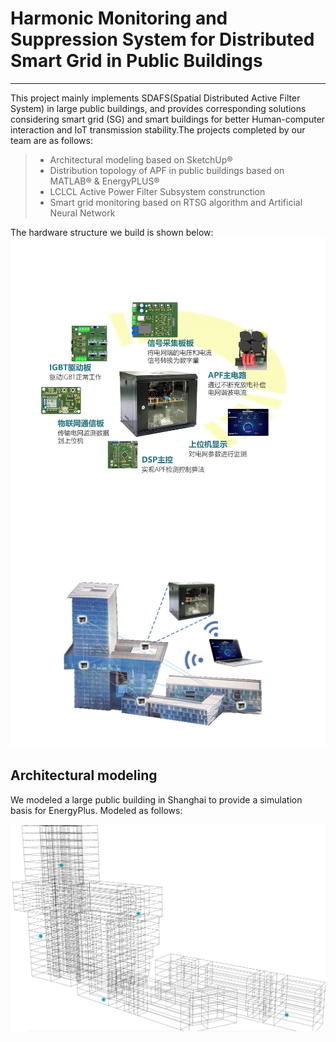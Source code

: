 # Harmonic Monitoring and Suppression System for Distributed Smart Grid in Public Buildings

------

This project mainly implements SDAFS(Spatial Distributed Active Filter System) in large public buildings, and provides corresponding solutions considering  smart grid (SG) and smart buildings for better Human-computer interaction and IoT transmission stability.The projects completed by our team are as follows:

> *  Architectural modeling based on SketchUp®
> *  Distribution topology of APF in public buildings based on MATLAB® & EnergyPLUS®
> *  LCLCL Active Power Filter Subsystem construnction
> *  Smart grid monitoring based on RTSG algorithm and Artificial Neural Network

The hardware structure we build is shown below:
![APF Hardware](https://github.com/Jason-Cooperate/Harmonic-Monitoring-and-Suppression-system-for-Distributed-Smart-Grid-in-Public-Buildings/blob/master/Picture/总图1.jpg)
![SDAFS Strructure](https://github.com/Jason-Cooperate/Harmonic-Monitoring-and-Suppression-system-for-Distributed-Smart-Grid-in-Public-Buildings/blob/master/Picture/总图2.jpg)

## Architectural modeling
  We modeled a large public building in Shanghai to provide a simulation basis for EnergyPlus. Modeled as follows:

  ![Building Model](https://github.com/Jason-Cooperate/Harmonic-Monitoring-and-Suppression-system-for-Distributed-Smart-Grid-in-Public-Buildings/blob/master/Picture/Building%20Model1.png)
